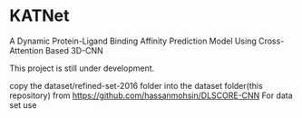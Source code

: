 # KATNet
A Dynamic Protein-Ligand Binding  Affinity Prediction Model Using Cross-Attention  Based 3D-CNN


This project is still under development.

copy the dataset/refined-set-2016 folder into the dataset folder(this repository) from https://github.com/hassanmohsin/DLSCORE-CNN
For data set use
